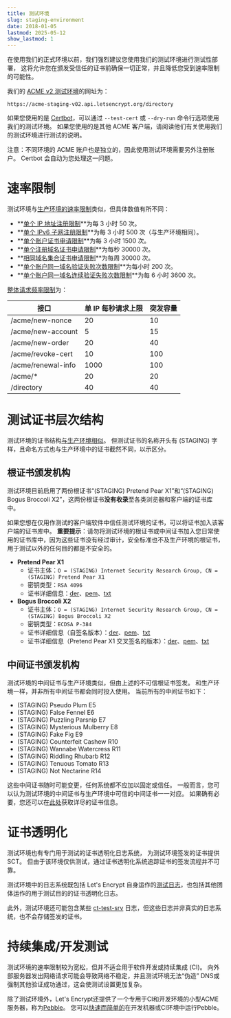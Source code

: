 ```yaml
---
title: 测试环境
slug: staging-environment
date: 2018-01-05
lastmod: 2025-05-12
show_lastmod: 1
---
```



在使用我们的正式环境以前，我们强烈建议您使用我们的测试环境进行测试性部署， 这将允许您在颁发受信任的证书前确保一切正常，并且降低您受到速率限制的可能性。

我们的 [ACME v2 测试环境](https://community.letsencrypt.org/t/staging-endpoint-for-acme-v2/49605)的网址为：

`https://acme-staging-v02.api.letsencrypt.org/directory`

如果您使用的是 [Certbot](https://certbot.eff.org/)，可以通过 `--test-cert` 或 `--dry-run` 命令行选项使用我们的测试环境。 如果您使用的是其他 ACME 客户端，请阅读他们有关使用我们的测试环境进行测试的说明。

注意：不同环境的 ACME 账户也是独立的，因此使用测试环境需要另外注册账户。 Certbot 会自动为您处理这一问题。

# 速率限制

测试环境与[生产环境的速率限制](/docs/rate-limits)类似，但具体数值有所不同：

* **[单个 IP 地址注册限制](/docs/rate-limits/#new-registrations-per-ip-address)**为每 3 小时 50 次。
* **[单个 IPv6 子网注册限制](/docs/rate-limits/#new-registrations-per-ipv6-range)**为每 3 小时 500 次（与生产环境相同）。
* **[单个账户证书申请限制](/docs/rate-limits/#new-orders-per-account)**为每 3 小时 1500 次。
* **[单个注册域名证书申请限制](/docs/rate-limits/#new-certificates-per-registered-domain)**为每秒 30000 次。
* **[相同域名集合证书申请限制](/docs/rate-limits/#new-certificates-per-exact-set-of-hostnames)**为每周 30000 次。
* **[单个账户同一域名验证失败次数限制](/docs/rate-limits/#authorization-failures-per-hostname-per-account)**为每小时 200 次。
* **[单个账户同一域名连续验证失败次数限制](/docs/rate-limits/#consecutive-authorization-failures-per-hostname-per-account)**为每 6 小时 3600 次。

[整体请求频率限制](/docs/rate-limits/#overall-requests-limit)为：

| 接口                 | 单 IP 每秒请求上限 | 突发容量 |
| ------------------ | ----------- | ---- |
| /acme/new-nonce    | 20          | 10   |
| /acme/new-account  | 5           | 15   |
| /acme/new-order    | 20          | 40   |
| /acme/revoke-cert  | 10          | 100  |
| /acme/renewal-info | 1000        | 100  |
| /acme/*            | 20          | 20   |
| /directory         | 40          | 40   |

# 测试证书层次结构

测试环境的证书结构[与生产环境相似](/certificates)。 但测试证书的名称开头有 (STAGING) 字样，且命名方式也与生产环境中的证书截然不同，以示区分。

## 根证书颁发机构

测试环境目前启用了两份根证书“(STAGING) Pretend Pear X1”和“(STAGING) Bogus Broccoli X2”，这两份根证书**没有收录**至各类浏览器和客户端的证书库中。

如果您想在仅用作测试的客户端软件中信任测试环境的证书，可以将证书加入该客户端的证书库中。 **重要提示**：请勿将测试环境的根证书或中间证书加入您日常使用的证书库中，因为这些证书没有经过审计，安全标准也不及生产环境的根证书，用于测试以外的任何目的都是不安全的。

* **Pretend Pear X1**
  * 证书主体：`O = (STAGING) Internet Security Research Group, CN = (STAGING) Pretend Pear X1`
  * 密钥类型：`RSA 4096`
  * 证书详细信息：[der](/certs/staging/letsencrypt-stg-root-x1.der)、[pem](/certs/staging/letsencrypt-stg-root-x1.pem)、[txt](/certs/staging/letsencrypt-stg-root-x1.txt)
* **Bogus Broccoli X2**
  * 证书主体：`O = (STAGING) Internet Security Research Group, CN = (STAGING) Bogus Broccoli X2`
  * 密钥类型：`ECDSA P-384`
  * 证书详细信息（自签名版本）：[der](/certs/staging/letsencrypt-stg-root-x2.der)、[pem](/certs/staging/letsencrypt-stg-root-x2.pem)、[txt](/certs/staging/letsencrypt-stg-root-x2.txt)
  * 证书详细信息（Pretend Pear X1 交叉签名的版本）：[der](/certs/staging/letsencrypt-stg-root-x2-signed-by-x1.der)、[pem](/certs/staging/letsencrypt-stg-root-x2-signed-by-x1.pem)、[txt](/certs/staging/letsencrypt-stg-root-x2-signed-by-x1.txt)

## 中间证书颁发机构

测试环境的中间证书与生产环境类似，但由上述的不可信根证书签发。 和生产环境一样，并非所有中间证书都会同时投入使用。 当前所有的中间证书如下：

* (STAGING) Pseudo Plum E5
* (STAGING) False Fennel E6
* (STAGING) Puzzling Parsnip E7
* (STAGING) Mysterious Mulberry E8
* (STAGING) Fake Fig E9
* (STAGING) Counterfeit Cashew R10
* (STAGING) Wannabe Watercress R11
* (STAGING) Riddling Rhubarb R12
* (STAGING) Tenuous Tomato R13
* (STAGING) Not Nectarine R14

这些中间证书随时可能变更，任何系统都不应加以固定或信任。 一般而言，您可以认为测试环境的中间证书与生产环境中可信的中间证书一一对应。 如果确有必要，您还可以在[此处](https://github.com/letsencrypt/website/blob/main/static/certs/staging)获取详尽的证书信息。

# 证书透明化

测试环境也有专门用于测试的证书透明化日志系统， 为测试环境签发的证书提供 SCT。 但由于该环境仅供测试，通过证书透明化系统追踪证书的签发流程并不可靠。

测试环境中的日志系统既包括 Let's Encrypt 自身运作的[测试日志](/docs/ct-logs#testing)，也包括其他团体运作的用于测试目的的证书透明化日志。

此外，测试环境还可能包含某些 [ct-test-srv](https://pkg.go.dev/github.com/letsencrypt/boulder/test/ct-test-srv) 日志，但这些日志并非真实的日志系统，也不会存储签发的证书。

# 持续集成/开发测试

测试环境的速率限制较为宽松，但并不适合用于软件开发或持续集成 (CI)。 向外部服务器发出网络请求可能会导致网络不稳定，并且测试环境无法“伪造” DNS或强制其他验证成功通过，这会使测试设置更加复杂。

除了测试环境外，Let's Encrypt还提供了一个专用于CI和开发环境的小型ACME服务器，称为[Pebble](https://github.com/letsencrypt/pebble)。  您可以[快速而简单的](https://github.com/letsencrypt/pebble#docker)在开发机器或CI环境中运行Pebble。
